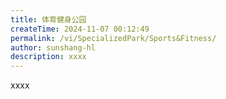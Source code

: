 ```yaml
---
title: 体育健身公园
createTime: 2024-11-07 00:12:49
permalink: /vi/SpecializedPark/Sports&Fitness/
author: sunshang-hl
description: xxxx
---
```


xxxx